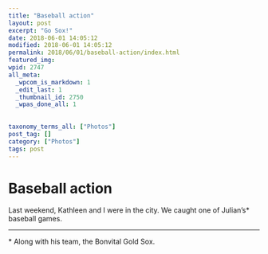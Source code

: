 ```yaml
---
title: "Baseball action"
layout: post
excerpt: "Go Sox!"
date: 2018-06-01 14:05:12
modified: 2018-06-01 14:05:12
permalink: 2018/06/01/baseball-action/index.html
featured_img: 
wpid: 2747
all_meta: 
  _wpcom_is_markdown: 1
  _edit_last: 1
  _thumbnail_id: 2750
  _wpas_done_all: 1
  
  
taxonomy_terms_all: ["Photos"]
post_tag: []
category: ["Photos"]
tags: post
---
```


# Baseball action

Last weekend, Kathleen and I were in the city. We caught one of Julian’s\* baseball games.

- - - - - -

\* Along with his team, the Bonvital Gold Sox.
